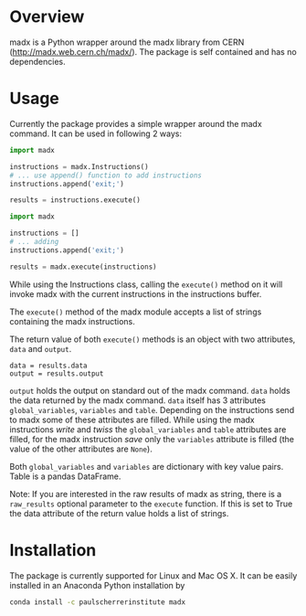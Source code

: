 # Overview
madx is a Python wrapper around the madx library from CERN (http://madx.web.cern.ch/madx/).
The package is self contained and has no dependencies.

# Usage
Currently the package provides a simple wrapper around the madx command. It can be used in following 2 ways:


```python
import madx

instructions = madx.Instructions()
# ... use append() function to add instructions
instructions.append('exit;')

results = instructions.execute()
```


```python
import madx

instructions = []
# ... adding
instructions.append('exit;')

results = madx.execute(instructions)
```


While using the Instructions class, calling the `execute()` method on it will invoke madx with the current instructions in the instructions buffer.

The `execute()` method of the madx module accepts a list of strings containing the madx instructions.

The return value of both `execute()` methods is an object with two attributes, `data` and `output`.

```
data = results.data
output = results.output
```

`output` holds the output on standard out of the madx command. `data` holds the data returned by the madx command. `data` itself has 3 attributes `global_variables`, `variables` and `table`.
Depending on the instructions send to madx some of these attributes are filled. While using the madx instructions *write* and *twiss* the `global_variables` and `table` attributes are filled, for the madx instruction  *save* only the `variables` attribute is filled (the value of the other attributes are `None`).

Both `global_variables` and `variables` are dictionary with key value pairs. Table is a pandas DataFrame.

Note: If you are interested in the raw results of madx as string, there is a `raw_results` optional parameter to the `execute` function. If this is set to True the data attribute of the return value holds a list of strings.



# Installation
The package is currently supported for Linux and Mac OS X. It can be easily installed in an Anaconda Python installation by

```bash
conda install -c paulscherrerinstitute madx
```
